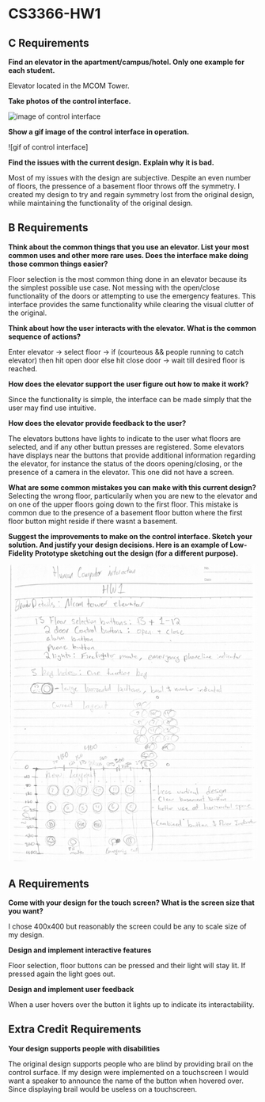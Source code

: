 # CS3366-HW1


## C Requirements

__Find an elevator in the apartment/campus/hotel. Only one example for each student.__

  Elevator located in the MCOM Tower.

__Take photos of the control interface.__

![image of control interface](https://github.com/Jmzahn/CS3366-HW1/blob/master/ElevatorControlDesign/assets/imgs/MVIMG_20190913_160418.jpg)

__Show a gif image of the control interface in operation.__

![gif of control interface]

__Find the issues with the current design.__
__Explain why it is bad.__

  Most of my issues with the design are subjective. Despite an even number of floors, the pressence of a basement floor throws off the symmetry. I created my design to try and regain symmetry lost from the original design, while maintaining the functionality of the original design.


## B Requirements

__Think about the common things that you use an elevator. List your most common uses and other more rare uses. Does the interface make doing those common things easier?__

  Floor selection is the most common thing done in an elevator because its the simplest possible use case. Not messing with the open/close functionality of the doors or attempting to use the emergency features. This interface provides the same functionality while clearing the visual clutter of the original.

__Think about how the user interacts with the elevator. What is the common sequence of actions?__

  Enter elevator -> select floor -> if (courteous && people running to catch elevator) then hit open door else hit close door -> wait till desired floor is reached.

__How does the elevator support the user figure out how to make it work?__

  Since the functionality is simple, the interface can be made simply that the user may find use intuitive. 

__How does the elevator provide feedback to the user?__

  The elevators buttons have lights to indicate to the user what floors are selected, and if any other buttun presses are registered. Some elevators have displays near the buttons that provide additional information regarding the elevator, for instance the status of the doors opening/closing, or the presence of a camera in the elevator. This one did not have a screen.

__What are some common mistakes you can make with this current design?__
  Selecting the wrong floor, particularily when you are new to the elevator and on one of the upper floors going down to the first floor. This mistake is common due to the presence of a basement floor button where the first floor button might reside if there wasnt a basement.

__Suggest the improvements to make on the control interface. Sketch your solution. And justify your design decisions. Here is an example of Low-Fidelity Prototype sketching out the design (for a different purpose).__

![image of sketch](https://github.com/Jmzahn/CS3366-HW1/blob/master/ElevatorControlDesign/assets/imgs/elevatorSketch.PNG)

## A Requirements

__Come with your design for the touch screen? What is the screen size that you want?__

  I chose 400x400 but reasonably the screen could be any to scale size of my design.
  
__Design and implement interactive features__

  Floor selection, floor buttons can be pressed and their light will stay lit. If pressed again the light goes out.
  
__Design and implement user feedback__

  When a user hovers over the button it lights up to indicate its interactability.

## Extra Credit Requirements

__Your design supports people with disabilities__

  The original design supports people who are blind by providing brail on the control surface. If my design were implemented on a touchscreen I would want a speaker to announce the name of the button when hovered over. Since displaying brail would be useless on a touchscreen. 
